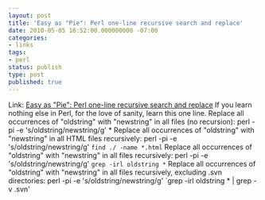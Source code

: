 ```yaml
---
layout: post
title: 'Easy as "Pie": Perl one-line recursive search and replace'
date: 2010-05-05 16:52:00.000000000 -07:00
categories:
- links
tags:
- perl
status: publish
type: post
published: true
---
```

Link: <a href="http://joseph.randomnetworks.com/archives/2005/08/18/perl-oneliner-recursive-search-and-replace/">Easy as "Pie": Perl one-line recursive search and replace</a>
If you learn nothing else in Perl, for the love of sanity, learn this one line.
Replace all occurrences of "oldstring" with "newstring" in all files (no recursion):
    perl -pi -e 's/oldstring/newstring/g' *
Replace all occurrences of "oldstring" with "newstring" in all HTML files recursively:
    perl -pi -e 's/oldstring/newstring/g' `find ./ -name *.html`
Replace all occurrences of "oldstring" with "newstring" in all files recursively:
    perl -pi -e 's/oldstring/newstring/g' `grep -irl oldstring *`
Replace all occurrences of "oldstring" with "newstring" in all files recursively, excluding .svn directories:
    perl -pi -e 's/oldstring/newstring/g' `grep -irl oldstring * | grep -v .svn'
